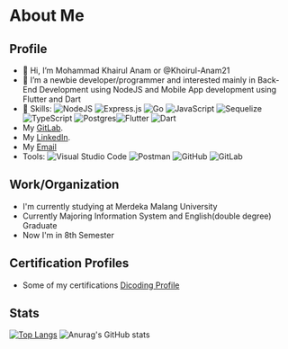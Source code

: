 About Me
==
Profile
--
- 👋 Hi, I’m Mohammad Khairul Anam or @Khoirul-Anam21
- 👀 I’m a newbie developer/programmer and interested mainly in Back-End Development using NodeJS and Mobile App development using Flutter and Dart
- 🌱 Skills: ![NodeJS](https://img.shields.io/badge/node.js-6DA55F?style=plastic&logo=node.js&logoColor=white) ![Express.js](https://img.shields.io/badge/express.js-%23404d59.svg?style=plastic&logo=express&logoColor=%2361DAFB) ![Go](https://img.shields.io/badge/Go-00ADD8?style=plastic&logo=go&logoColor=white) ![JavaScript](https://img.shields.io/badge/JavaScript-F7DF1E?style=plastic&logo=javascript&logoColor=black) ![Sequelize](https://img.shields.io/badge/Sequelize-52B0E7?style=plastic&logo=Sequelize&logoColor=white) ![TypeScript](https://img.shields.io/badge/TypeScript-007ACC?style=plastic&logo=typescript&logoColor=white) ![Postgres](https://img.shields.io/badge/postgres-%23316192.svg?style=plastic&logo=postgresql&logoColor=white)![Flutter](https://img.shields.io/badge/Flutter-%2302569B.svg?style=plastic&logo=Flutter&logoColor=white) ![Dart](https://img.shields.io/badge/Dart-0175C2?style=plastic&logo=dart&logoColor=white)
- My [GitLab](https://gitlab.com/Khoirul-Anam).
- My [LinkedIn](https://www.linkedin.com/in/mohammad-khoirul-anam21/).
- My [Email](mailto:khairulanamstud@gmail.com?cc=&bcc=&subject=&body=Hello%2C%20Anam)
- Tools: ![Visual Studio Code](https://img.shields.io/badge/Visual%20Studio%20Code-0078d7.svg?style=plastic&logo=visual-studio-code&logoColor=white) ![Postman](https://img.shields.io/badge/Postman-FF6C37?style=plastic&logo=postman&logoColor=white) ![GitHub](https://img.shields.io/badge/github-%23121011.svg?style=plastic&logo=github&logoColor=white) ![GitLab](https://img.shields.io/badge/gitlab-%23181717.svg?style=plastic&logo=gitlab&logoColor=white)

Work/Organization
--
- I'm currently studying at Merdeka Malang University
- Currently Majoring Information System and English(double degree) Graduate 
- Now I'm in 8th Semester

Certification Profiles
-- 
- Some of my certifications [Dicoding Profile](https://www.dicoding.com/users/khairul_a)

Stats
--

[![Top Langs](https://github-readme-stats-git-masterrstaa-rickstaa.vercel.app/api/top-langs/?username=Khoirul-Anam21&theme=tokyonight)](https://github.com/anuraghazra/github-readme-stats)
![Anurag's GitHub stats](https://github-readme-stats.vercel.app/api?username=Khoirul-Anam21&show_icons=true&theme=tokyonight)
<!---
Khoirul-Anam21/Khoirul-Anam21 is a ✨ special ✨ repository because its `README.md` (this file) appears on your GitHub profile.
You can click the Preview link to take a look at your changes.
--->

